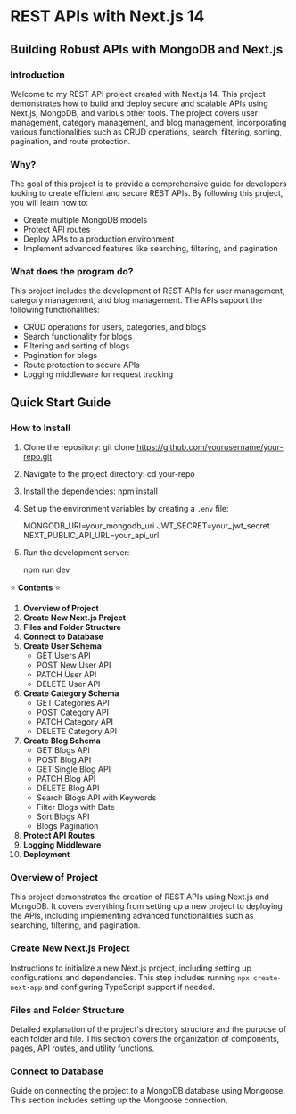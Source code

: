 # REST APIs with Next.js 14
## Building Robust APIs with MongoDB and Next.js

### Introduction
Welcome to my REST API project created with Next.js 14. This project demonstrates how to build and deploy secure and scalable APIs using Next.js, MongoDB, and various other tools. The project covers user management, category management, and blog management, incorporating various functionalities such as CRUD operations, search, filtering, sorting, pagination, and route protection.

### Why?
The goal of this project is to provide a comprehensive guide for developers looking to create efficient and secure REST APIs. By following this project, you will learn how to:
- Create multiple MongoDB models
- Protect API routes
- Deploy APIs to a production environment
- Implement advanced features like searching, filtering, and pagination

### What does the program do?
This project includes the development of REST APIs for user management, category management, and blog management. The APIs support the following functionalities:
- CRUD operations for users, categories, and blogs
- Search functionality for blogs
- Filtering and sorting of blogs
- Pagination for blogs
- Route protection to secure APIs
- Logging middleware for request tracking

## Quick Start Guide

### How to Install
1. Clone the repository:
    git clone https://github.com/yourusername/your-repo.git
2. Navigate to the project directory:
    cd your-repo
3. Install the dependencies:
    npm install
4. Set up the environment variables by creating a `.env` file:
    
    MONGODB_URI=your_mongodb_uri
    JWT_SECRET=your_jwt_secret
    NEXT_PUBLIC_API_URL=your_api_url
   
5. Run the development server:
    
    npm run dev
 

⭐️ **Contents** ⭐️

1. **Overview of Project**
2. **Create New Next.js Project**
3. **Files and Folder Structure**
4. **Connect to Database**
5. **Create User Schema**
    - GET Users API
    - POST New User API
    - PATCH User API
    - DELETE User API
6. **Create Category Schema**
    - GET Categories API
    - POST Category API
    - PATCH Category API
    - DELETE Category API
7. **Create Blog Schema**
    - GET Blogs API
    - POST Blog API
    - GET Single Blog API
    - PATCH Blog API
    - DELETE Blog API
    - Search Blogs API with Keywords
    - Filter Blogs with Date
    - Sort Blogs API
    - Blogs Pagination
8. **Protect API Routes**
9. **Logging Middleware**
10. **Deployment**

### Overview of Project
This project demonstrates the creation of REST APIs using Next.js and MongoDB. It covers everything from setting up a new project to deploying the APIs, including implementing advanced functionalities such as searching, filtering, and pagination.

### Create New Next.js Project
Instructions to initialize a new Next.js project, including setting up configurations and dependencies. This step includes running `npx create-next-app` and configuring TypeScript support if needed.

### Files and Folder Structure
Detailed explanation of the project's directory structure and the purpose of each folder and file. This section covers the organization of components, pages, API routes, and utility functions.

### Connect to Database
Guide on connecting the project to a MongoDB database using Mongoose. This section includes setting up the Mongoose connection,
